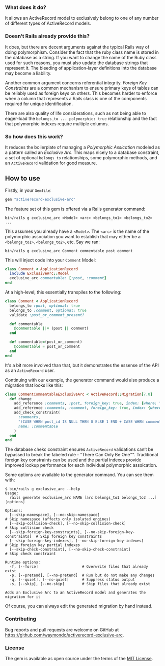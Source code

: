 ### What does it do?

It allows an ActiveRecord model to exclusively belong to one of any number of different types of ActiveRecord
models.

### Doesn’t Rails already provide this?

It does, but there are decent arguments against the typical Rails way of doing polymorphism. Consider the
fact that the ruby class name is stored in the database as a string. If you want to change the name of the
Ruby class used for such reasons, you must also update the database strings that represent it. The bleeding
of application-layer definitions into the database may become a liability.

Another common argument concerns referential integrity. *Foreign Key Constraints* are a common mechanism to
ensure primary keys of tables can be reliably used as foreign keys on others. This becomes harder to enforce
when a column that represents a Rails class is one of the components required for unique identification.

There are also quality of life considerations, such as not being able to eager-load the `belongs_to ...
polymorphic: true` relationship and the fact that polymorphic indexes require multiple columns.

### So how does this work?

It reduces the boilerplate of managing a *Polymorphic Assication* modeled as a pattern called an *Exclusive
Arc*. This maps nicely to a database constraint, a set of optional `belongs_to` relationships, some
polymorphic methods, and an `ActiveRecord` validation for good measure.

## How to use

Firstly, in your `Gemfile`:

```ruby
gem "activerecord-exclusive-arc"
```

The feature set of this gem is offered via a Rails generator command:

```
bin/rails g exclusive_arc <Model> <arc> <belongs_to1> <belongs_to2> ...
```

This assumes you already have a `<Model>`. The `<arc>` is the name of the polymorphic association you want to
establish that may either be a `<belongs_to1>`, `<belongs_to2>`, etc. Say we ran:

```
bin/rails g exclusive_arc Comment commentable post comment
```

This will inject code into your `Comment` Model:

```ruby
class Comment < ApplicationRecord
  include ExclusiveArc::Model
  exclusive_arc commentable: [:post, :comment]
end
```

At a high-level, this essentially transpiles to the following:

```ruby
class Comment < ApplicationRecord
  belongs_to :post, optional: true
  belongs_to :comment, optional: true
  validate :post_or_comment_present?

  def commentable
    @commentable ||= (post || comment)
  end

  def commentable=(post_or_comment)
    @commentable = post_or_comment
  end
end
```

It's a bit more involved than that, but it demonstrates the essense of the API as an `ActiveRecord` user.

Continuing with our example, the generator command would also produce a migration that looks like this:

```ruby
class CommentCommentableExclusiveArc < ActiveRecord::Migration[7.0]
  def change
    add_reference :comments, :post, foreign_key: true, index: {where: "post_id IS NOT NULL"}
    add_reference :comments, :comment, foreign_key: true, index: {where: "comment_id IS NOT NULL"}
    add_check_constraint(
      :comments,
      "(CASE WHEN post_id IS NULL THEN 0 ELSE 1 END + CASE WHEN comment_id IS NULL THEN 0 ELSE 1 END) = 1",
      name: :commentable
    )
  end
end
```

The database chekc constraint ensures `ActiveRecord` validations can’t be bypassed to break the fabeled
rule - "There Can Only Be One™️". Traditional foreign key constraints can be used and the partial indexes
provide improved lookup performance for each individual polymorphic assoication.

Some options are available to the generator command. You can see them with:

```
$ bin/rails g exclusive_arc --help
Usage:
  rails generate exclusive_arc NAME [arc belongs_to1 belongs_to2 ...] [options]

Options:
  [--skip-namespace], [--no-skip-namespace]                              # Skip namespace (affects only isolated engines)
  [--skip-collision-check], [--no-skip-collision-check]                  # Skip collision check
  [--skip-foreign-key-constraints], [--no-skip-foreign-key-constraints]  # Skip foreign key constraints
  [--skip-foreign-key-indexes], [--no-skip-foreign-key-indexes]          # Skip foreign key partial indexes
  [--skip-check-constraint], [--no-skip-check-constraint]                # Skip check constraint

Runtime options:
  -f, [--force]                    # Overwrite files that already exist
  -p, [--pretend], [--no-pretend]  # Run but do not make any changes
  -q, [--quiet], [--no-quiet]      # Suppress status output
  -s, [--skip], [--no-skip]        # Skip files that already exist

Adds an Exclusive Arc to an ActiveRecord model and generates the migration for it
```

Of course, you can always edit the generated migration by hand instead.

### Contributing

Bug reports and pull requests are welcome on GitHub at https://github.com/waymondo/activerecord-exclusive-arc.

### License

The gem is available as open source under the terms of the [MIT License](https://opensource.org/licenses/MIT).

